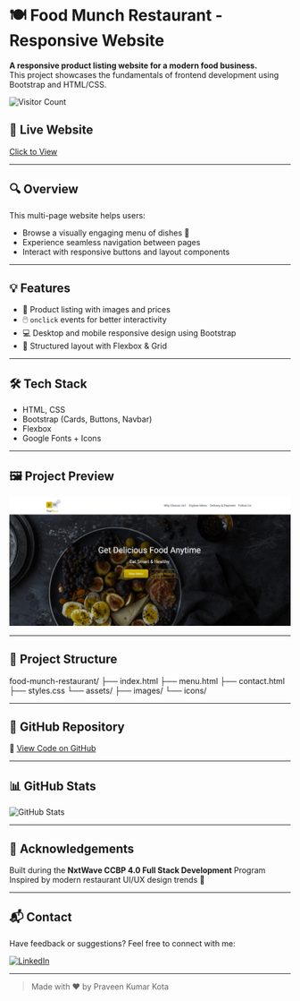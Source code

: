 # 🍽️ Food Munch Restaurant - Responsive Website

**A responsive product listing website for a modern food business.**  
This project showcases the fundamentals of frontend development using Bootstrap and HTML/CSS.

![Visitor Count](https://komarev.com/ghpvc/?username=praveenkumarkota-dev&label=Profile%20Views&color=0e75b6&style=flat)

## 🔗 Live Website  
[Click to View](https://praveenkumarkota-dev.github.io/food-munch-restaurant/)

---

## 🔍 Overview

This multi-page website helps users:
- Browse a visually engaging menu of dishes 🍛
- Experience seamless navigation between pages
- Interact with responsive buttons and layout components
  
---

## 💡 Features

- 🧾 Product listing with images and prices
- 🖱️ `onclick` events for better interactivity
- 💻 Desktop and mobile responsive design using Bootstrap
- 🧱 Structured layout with Flexbox & Grid
  
---

## 🛠️ Tech Stack  
- HTML, CSS
- Bootstrap (Cards, Buttons, Navbar)
- Flexbox
- Google Fonts + Icons

---

## 🖼️ Project Preview  
![Website Screenshot](./Screenshot(1).png)

---

## 📂 Project Structure
food-munch-restaurant/
├── index.html
├── menu.html
├── contact.html
├── styles.css
└── assets/
├── images/
└── icons/

---

## 📌 GitHub Repository

🔗 [View Code on GitHub](https://github.com/praveenkumarkota-dev/food-munch-restaurant)

---

## 📊 GitHub Stats  
![GitHub Stats](https://github-readme-stats.vercel.app/api?username=praveenkumarkota-dev&show_icons=true&theme=radical)

---

## 🙌 Acknowledgements

Built during the **NxtWave CCBP 4.0 Full Stack Development** Program  
Inspired by modern restaurant UI/UX design trends 🍴

---

## 📬 Contact

Have feedback or suggestions? Feel free to connect with me:

[![LinkedIn](https://img.shields.io/badge/-LinkedIn-blue?style=flat&logo=linkedin)](https://www.linkedin.com/in/praveen-kumar-kota)

---

> Made with ❤️ by Praveen Kumar Kota


